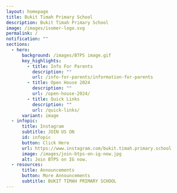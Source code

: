 ```yaml
---
layout: homepage
title: Bukit Timah Primary School
description: Bukit Timah Primary School
image: /images/isomer-logo.svg
permalink: /
notification: ""
sections:
  - hero:
      background: /images/BTPS image.gif
      key_highlights:
        - title: Info For Parents
          description: ""
          url: /info-for-parents/information-for-parents
        - title: Open House 2024
          description: ""
          url: /open-house-2024/
        - title: Quick Links
          description: ""
          url: /quick-links/
      variant: image
  - infopic:
      title: Instagram
      subtitle: JOIN US ON
      id: infopic
      button: Click Here
      url: https://www.instagram.com/bukit.timah.primary.school
      image: /images/join-btps-on-ig-now.jpg
      alt: Join BTPS on IG now.
  - resources:
      title: Announcements
      button: More Announcements
      subtitle: BUKIT TIMAH PRIMARY SCHOOL
---
```

